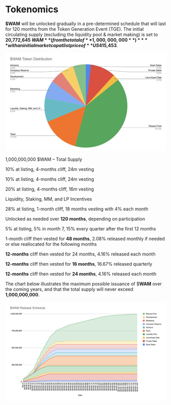 # Tokenomics

**$WAM** will be unlocked gradually in a pre-determined schedule that will last for 120 months from the Token Generation Event (TGE). The initial circulating supply (excluding the liquidity pool & market making) is set to **20,772,645 $WAM** (from the total of **1,000,000,000**) **** with an initial market cap at list price of **US$415,453**.

![](<.gitbook/assets/image (2)>)

1,000,000,000 $WAM – Total Supply

10% at listing, 4-months cliff, 24m vesting

10% at listing, 4-months cliff, 24m vesting

20% at listing, 4-months cliff, 16m vesting

Liquidity, Staking, MM, and LP Incentives

28% at listing, 1-month cliff, 18 months vesting with 4% each month

Unlocked as needed over **120 months**, depending on participation

5% at listing, 5% in month 7, 15% every quarter after the first 12 months

1-month cliff then vested for **48 months**, 2.08% released monthly if needed or else reallocated for the following months

**12-months** cliff then vested for 24 months, 4.16% released each month

**12-months** cliff then vested for **16 months**, 16.67% released quarterly

**12-months** cliff then vested for **24 months**, 4.16% released each month

The chart below illustrates the maximum possible issuance of $**WAM** over the coming years, and that the total supply will never exceed **1,000,000,000**.

![](.gitbook/assets/image)
